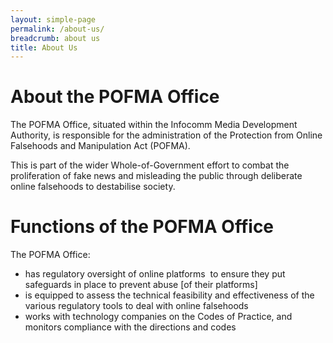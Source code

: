 ```yaml
---
layout: simple-page
permalink: /about-us/
breadcrumb: about us
title: About Us
---
```



# About the POFMA Office
The POFMA Office, situated within the Infocomm Media Development Authority, is responsible for the administration of the Protection from Online Falsehoods and Manipulation Act (POFMA). 

This is part of the wider Whole-of-Government effort to combat the proliferation of fake news and misleading the public through deliberate online falsehoods to destabilise society.

# Functions of the POFMA Office 
The POFMA Office: 
- has regulatory oversight of online platforms  to ensure they put safeguards in place to prevent abuse [of their platforms]
- is equipped to assess the technical feasibility and effectiveness of the various regulatory tools to deal with online falsehoods 
- works with technology companies on the Codes of Practice, and monitors compliance with the directions and codes
